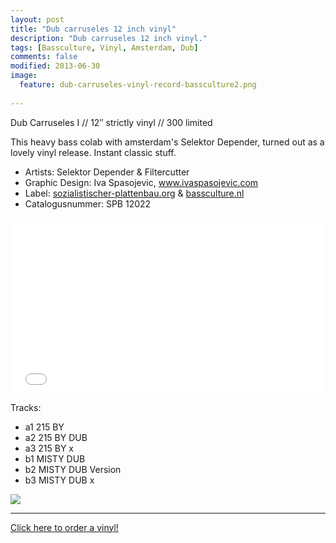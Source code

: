 ```yaml
---
layout: post
title: "Dub carruseles 12 inch vinyl"
description: "Dub carruseles 12 inch vinyl."
tags: [Bassculture, Vinyl, Amsterdam, Dub]
comments: false
modified: 2013-06-30
image:
  feature: dub-carruseles-vinyl-record-bassculture2.png
  
---
```


Dub Carruseles I // 12″ strictly vinyl // 300 limited

This heavy bass colab with amsterdam's Selektor Depender, turned out as a lovely vinyl release. Instant classic stuff.

* Artists: Selektor Depender & Filtercutter
* Graphic Design: Iva Spasojevic, <a href="http://www.ivaspasojevic.com/" target="_blank">www.ivaspasojevic.com</a>
* Label: <a href="http://sozialistischer-plattenbau.org/" target="_blank">sozialistischer-plattenbau.org</a> & <a href="http://http://www.bassculture.nl/" target="_blank">bassculture.nl</a>
* Catalogusnummer: SPB 12022


<iframe src="//player.vimeo.com/video/68415356" width="500" height="281" frameborder="0" webkitallowfullscreen mozallowfullscreen allowfullscreen></iframe>


Tracks:

* a1 215 BY
* a2 215 BY DUB
* a3 215 BY x
* b1 MISTY DUB
* b2 MISTY DUB Version
* b3 MISTY DUB x


<a href="http://sozialistischer-plattenbau.org/home/spb12021-selektor-depender-filtercutter-dub-carusseles/"><img src="http://www.bassculture.nl/wp-content/uploads/2012/08/dub-carruseles-12inch-vinyl-release.jpg"></a>

---

<div markdown="0"><a href="http://sozialistischer-plattenbau.org/home/spb12021-selektor-depender-filtercutter-dub-carusseles/" target="_blank" class="btn btn-info">Click here to order a vinyl!</a></div>